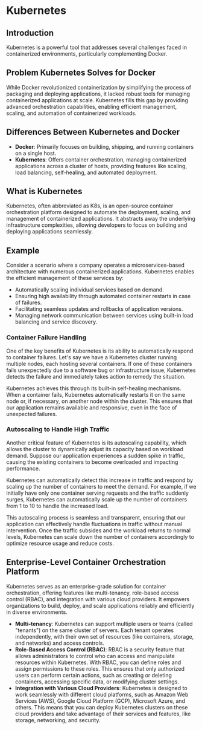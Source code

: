 # Kubernetes

## Introduction
Kubernetes is a powerful tool that addresses several challenges faced in containerized environments, particularly complementing Docker.

## Problem Kubernetes Solves for Docker
While Docker revolutionized containerization by simplifying the process of packaging and deploying applications, it lacked robust tools for managing containerized applications at scale. Kubernetes fills this gap by providing advanced orchestration capabilities, enabling efficient management, scaling, and automation of containerized workloads.

## Differences Between Kubernetes and Docker
- **Docker**: Primarily focuses on building, shipping, and running containers on a single host.
- **Kubernetes**: Offers container orchestration, managing containerized applications across a cluster of hosts, providing features like scaling, load balancing, self-healing, and automated deployment.

## What is Kubernetes
Kubernetes, often abbreviated as K8s, is an open-source container orchestration platform designed to automate the deployment, scaling, and management of containerized applications. It abstracts away the underlying infrastructure complexities, allowing developers to focus on building and deploying applications seamlessly.

## Example
Consider a scenario where a company operates a microservices-based architecture with numerous containerized applications. Kubernetes enables the efficient management of these services by:
- Automatically scaling individual services based on demand.
- Ensuring high availability through automated container restarts in case of failures.
- Facilitating seamless updates and rollbacks of application versions.
- Managing network communication between services using built-in load balancing and service discovery.

### Container Failure Handling
One of the key benefits of Kubernetes is its ability to automatically respond to container failures. Let's say we have a Kubernetes cluster running multiple nodes, each hosting several containers. If one of these containers fails unexpectedly due to a software bug or infrastructure issue, Kubernetes detects the failure and immediately takes action to remedy the situation.

Kubernetes achieves this through its built-in self-healing mechanisms. When a container fails, Kubernetes automatically restarts it on the same node or, if necessary, on another node within the cluster. This ensures that our application remains available and responsive, even in the face of unexpected failures.

### Autoscaling to Handle High Traffic
Another critical feature of Kubernetes is its autoscaling capability, which allows the cluster to dynamically adjust its capacity based on workload demand. Suppose our application experiences a sudden spike in traffic, causing the existing containers to become overloaded and impacting performance.

Kubernetes can automatically detect this increase in traffic and respond by scaling up the number of containers to meet the demand. For example, if we initially have only one container serving requests and the traffic suddenly surges, Kubernetes can automatically scale up the number of containers from 1 to 10 to handle the increased load.

This autoscaling process is seamless and transparent, ensuring that our application can effectively handle fluctuations in traffic without manual intervention. Once the traffic subsides and the workload returns to normal levels, Kubernetes can scale down the number of containers accordingly to optimize resource usage and reduce costs.

## Enterprise-Level Container Orchestration Platform
Kubernetes serves as an enterprise-grade solution for container orchestration, offering features like multi-tenancy, role-based access control (RBAC), and integration with various cloud providers. It empowers organizations to build, deploy, and scale applications reliably and efficiently in diverse environments.

- **Multi-tenancy**: Kubernetes can support multiple users or teams (called "tenants") on the same cluster of servers. Each tenant operates independently, with their own set of resources (like containers, storage, and networks) and access controls.
- **Role-Based Access Control (RBAC)**: RBAC is a security feature that allows administrators to control who can access and manipulate resources within Kubernetes. With RBAC, you can define roles and assign permissions to these roles. This ensures that only authorized users can perform certain actions, such as creating or deleting containers, accessing specific data, or modifying cluster settings.
- **Integration with Various Cloud Providers**: Kubernetes is designed to work seamlessly with different cloud platforms, such as Amazon Web Services (AWS), Google Cloud Platform (GCP), Microsoft Azure, and others. This means that you can deploy Kubernetes clusters on these cloud providers and take advantage of their services and features, like storage, networking, and security.
